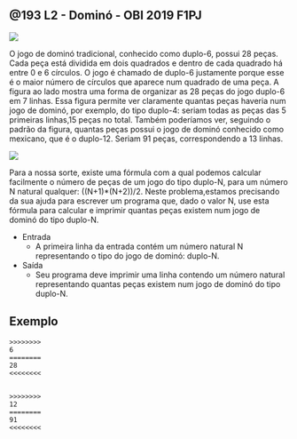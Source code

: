## @193 L2 - Dominó - OBI 2019 F1PJ
[](https://raw.githubusercontent.com/qxcodefup/moodle/master/base/193/solver.c)
![](https://raw.githubusercontent.com/qxcodefup/moodle/master/base/193/__capa.jpg)

O jogo de dominó tradicional, conhecido como duplo-6, possui 28 peças. Cada peça está dividida em dois quadrados e dentro de cada quadrado há entre 0 e 6 círculos. O jogo é chamado de duplo-6 justamente porque esse é o maior número de círculos que aparece num quadrado de uma peça. A figura ao lado mostra uma forma de organizar as 28 peças do jogo duplo-6 em 7 linhas. Essa figura permite ver claramente quantas peças haveria num jogo de dominó, por exemplo, do tipo duplo-4: seriam todas as peças das 5 primeiras linhas,15 peças no total. Também poderíamos ver, seguindo o padrão da figura, quantas peças possui o jogo de dominó conhecido como mexicano, que é o duplo-12. Seriam 91 peças, correspondendo a 13 linhas.

![](https://raw.githubusercontent.com/qxcodefup/moodle/master/base/193/image.png)

Para a nossa sorte, existe uma fórmula com a qual podemos calcular facilmente o número de peças de um jogo do tipo duplo-N, para um número N natural qualquer: ((N+1)*(N+2))/2. Neste problema,estamos precisando da sua ajuda para escrever um programa que, dado o valor N, use esta fórmula para calcular e imprimir quantas peças existem num jogo de dominó do tipo duplo-N.

- Entrada
    - A primeira linha da entrada contém um número natural N representando o tipo do jogo de dominó: duplo-N.
- Saída
    - Seu programa deve imprimir uma linha contendo um número natural representando quantas peças existem num jogo de dominó do tipo duplo-N.

## Exemplo
```
>>>>>>>>
6
========
28
<<<<<<<<


>>>>>>>>
12
========
91
<<<<<<<<

```